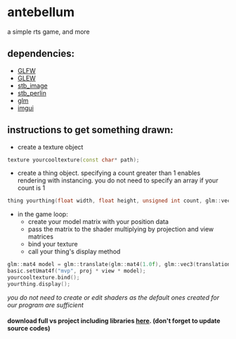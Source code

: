 # antebellum
a simple rts game, and more
## dependencies: ##
* [GLFW](https://www.glfw.org "GLFW")
* [GLEW](http://glew.sourceforge.net "GLEW")
* [stb_image](https://github.com/nothings/stb/blob/master/stb_image.h "stb_image")
* [stb_perlin](https://github.com/nothings/stb/blob/master/stb_perlin.h "stb_perlin")
* [glm](https://github.com/g-truc/glm "glm")
* [imgui](https://github.com/ocornut/imgui "imgui")

## instructions to get something drawn: ##
* create a texture object
```c++
texture yourcooltexture(const char* path);
```
* create a thing object. specifying a count greater than 1 enables rendering with instancing. you do not need to specify an array if your count is 1
```c++
thing yourthing(float width, float height, unsigned int count, glm::vec2 positions[]);
```
* in the game loop:
  * create your model matrix with your position data
  * pass the matrix to the shader multiplying by projection and view matrices
  * bind your texture
  * call your thing's display method
```c++
glm::mat4 model = glm::translate(glm::mat4(1.0f), glm::vec3(translation.x, translation.y, 0));
basic.setUmat4f("mvp", proj * view * model);
yourcooltexture.bind();
yourthing.display();
```
_you do not need to create or edit shaders as the default ones created for our program are sufficient_

#### download full vs project including libraries [here](http://catheart.xyz/antebellum.rar "source"). (don't forget to update source codes) ####
